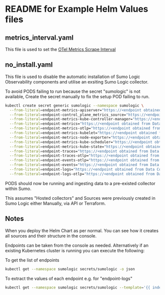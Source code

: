 # README for Example Helm Values files

## metrics_interval.yaml

This file is used to set the [OTel Metrics Scrape Interval](https://help.sumologic.com/docs/send-data/kubernetes/best-practices/#changing-scrape-interval-for-opentelemetry-metrics-collection)

## no_install.yaml

This file is used to disable the automatic installation of Sumo Logic Observability components and utilise an exsiting Sumo Logic collector.

To avoid PODS failing to run because the secret "sumologic" is not available, Create the secret manually to fix the setup POD failing to run.

```bash
kubectl create secret generic sumologic --namespace sumologic \
  --from-literal=endpoint-metrics-apiserver="https://<endpoint obtained from Data Collection page>" \
  --from-literal=endpoint-control_plane_metrics_source="https://<endpoint obtained from Data Collection page>" \
  --from-literal=endpoint-metrics-kube-controller-manager="https://<endpoint obtained from Data Collection page>" \
  --from-literal=endpoint-metrics="https://<endpoint obtained from Data Collection page>" \
  --from-literal=endpoint-metrics-otlp="https://<endpoint obtained from Data Collection page>" \
  --from-literal=endpoint-metrics-kubelet="https://<endpoint obtained from Data Collection page>" \
  --from-literal=endpoint-metrics-node-exporter="https://<endpoint obtained from Data Collection page>" \
  --from-literal=endpoint-metrics-kube-scheduler="https://<endpoint obtained from Data Collection page>" \
  --from-literal=endpoint-metrics-kube-state="https://<endpoint obtained from Data Collection page>" \
  --from-literal=endpoint-traces="https://<endpoint obtained from Data Collection page>" \
  --from-literal=endpoint-traces-otlp="https://<endpoint obtained from Data Collection page>" \
  --from-literal=endpoint-events-otlp="https://<endpoint obtained from Data Collection page>" \
  --from-literal=endpoint-events="https://<endpoint obtained from Data Collection page>" \
  --from-literal=endpoint-logs="https://<endpoint obtained from Data Collection page>" \
  --from-literal=endpoint-logs-otlp="https://<endpoint obtained from Data Collection page>" 
```

PODS should now be running and ingesting data to a pre-existed collector within Sumo.

This assumes "Hosted collectors" and Sources were previously created in Sumo Logic either Manually, via API or Terraform.

## Notes

When you deploy the Helm Chart as per normal. You can see how it creates all sources and their structure in the console.

Endpoints can be taken from the console as needed. Alternatively if an existing Kubernetes cluster is running you can execute the following:

To get the list of endpoints

```bash
kubectl get --namespace sumologic secrets/sumologic -o json
```

To extract the values of each endpoint e.g. for "endpoint-logs"

```bash
kubectl get --namespace sumologic secrets/sumologic --template='{{ index .data "endpoint-logs" }}' | base64 -d
```
